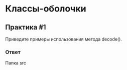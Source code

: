# Классы-оболочки

## Практика #1

Приведите примеры использования метода decode().

### Ответ

Папка src